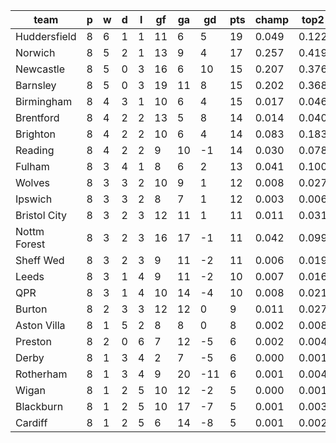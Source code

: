 |     team     | p | w | d | l | gf | ga | gd  | pts | champ | top2  | top3  | top4  |  5-7  | bot4  | bot3  | bot2  |
|--------------|---|---|---|---|----|----|-----|-----|-------|-------|-------|-------|-------|-------|-------|-------|
| Huddersfield | 8 | 6 | 1 | 1 | 11 |  6 |   5 |  19 | 0.049 | 0.122 | 0.196 | 0.273 | 0.231 | 0.018 | 0.011 | 0.005|
| Norwich      | 8 | 5 | 2 | 1 | 13 |  9 |   4 |  17 | 0.257 | 0.419 | 0.548 | 0.644 | 0.185 | 0.002 | 0.001 | 0.000|
| Newcastle    | 8 | 5 | 0 | 3 | 16 |  6 |  10 |  15 | 0.207 | 0.376 | 0.508 | 0.609 | 0.187 | 0.003 | 0.002 | 0.001|
| Barnsley     | 8 | 5 | 0 | 3 | 19 | 11 |   8 |  15 | 0.202 | 0.368 | 0.492 | 0.591 | 0.201 | 0.004 | 0.001 | 0.001|
| Birmingham   | 8 | 4 | 3 | 1 | 10 |  6 |   4 |  15 | 0.017 | 0.046 | 0.085 | 0.132 | 0.166 | 0.063 | 0.040 | 0.021|
| Brentford    | 8 | 4 | 2 | 2 | 13 |  5 |   8 |  14 | 0.014 | 0.040 | 0.075 | 0.120 | 0.162 | 0.068 | 0.044 | 0.023|
| Brighton     | 8 | 4 | 2 | 2 | 10 |  6 |   4 |  14 | 0.083 | 0.183 | 0.280 | 0.374 | 0.227 | 0.012 | 0.008 | 0.004|
| Reading      | 8 | 4 | 2 | 2 |  9 | 10 |  -1 |  14 | 0.030 | 0.078 | 0.139 | 0.203 | 0.208 | 0.036 | 0.022 | 0.011|
| Fulham       | 8 | 3 | 4 | 1 |  8 |  6 |   2 |  13 | 0.041 | 0.100 | 0.169 | 0.237 | 0.207 | 0.032 | 0.019 | 0.011|
| Wolves       | 8 | 3 | 3 | 2 | 10 |  9 |   1 |  12 | 0.008 | 0.027 | 0.051 | 0.085 | 0.128 | 0.105 | 0.067 | 0.038|
| Ipswich      | 8 | 3 | 3 | 2 |  8 |  7 |   1 |  12 | 0.003 | 0.006 | 0.014 | 0.027 | 0.063 | 0.231 | 0.168 | 0.104|
| Bristol City | 8 | 3 | 2 | 3 | 12 | 11 |   1 |  11 | 0.011 | 0.031 | 0.059 | 0.096 | 0.135 | 0.096 | 0.065 | 0.035|
| Nottm Forest | 8 | 3 | 2 | 3 | 16 | 17 |  -1 |  11 | 0.042 | 0.099 | 0.168 | 0.240 | 0.214 | 0.033 | 0.020 | 0.011|
| Sheff Wed    | 8 | 3 | 2 | 3 |  9 | 11 |  -2 |  11 | 0.006 | 0.019 | 0.037 | 0.062 | 0.106 | 0.141 | 0.093 | 0.054|
| Leeds        | 8 | 3 | 1 | 4 |  9 | 11 |  -2 |  10 | 0.007 | 0.016 | 0.031 | 0.056 | 0.097 | 0.161 | 0.106 | 0.061|
| QPR          | 8 | 3 | 1 | 4 | 10 | 14 |  -4 |  10 | 0.008 | 0.021 | 0.041 | 0.067 | 0.109 | 0.131 | 0.087 | 0.048|
| Burton       | 8 | 2 | 3 | 3 | 12 | 12 |   0 |   9 | 0.011 | 0.027 | 0.054 | 0.089 | 0.130 | 0.100 | 0.066 | 0.037|
| Aston Villa  | 8 | 1 | 5 | 2 |  8 |  8 |   0 |   8 | 0.002 | 0.008 | 0.016 | 0.027 | 0.060 | 0.249 | 0.182 | 0.115|
| Preston      | 8 | 2 | 0 | 6 |  7 | 12 |  -5 |   6 | 0.002 | 0.004 | 0.011 | 0.021 | 0.050 | 0.292 | 0.218 | 0.146|
| Derby        | 8 | 1 | 3 | 4 |  2 |  7 |  -5 |   6 | 0.000 | 0.001 | 0.002 | 0.004 | 0.014 | 0.544 | 0.453 | 0.342|
| Rotherham    | 8 | 1 | 3 | 4 |  9 | 20 | -11 |   6 | 0.001 | 0.004 | 0.009 | 0.017 | 0.042 | 0.319 | 0.238 | 0.157|
| Wigan        | 8 | 1 | 2 | 5 | 10 | 12 |  -2 |   5 | 0.000 | 0.001 | 0.002 | 0.005 | 0.014 | 0.543 | 0.449 | 0.331|
| Blackburn    | 8 | 1 | 2 | 5 | 10 | 17 |  -7 |   5 | 0.001 | 0.003 | 0.008 | 0.015 | 0.043 | 0.342 | 0.260 | 0.175|
| Cardiff      | 8 | 1 | 2 | 5 |  6 | 14 |  -8 |   5 | 0.001 | 0.002 | 0.005 | 0.008 | 0.022 | 0.476 | 0.383 | 0.271|

